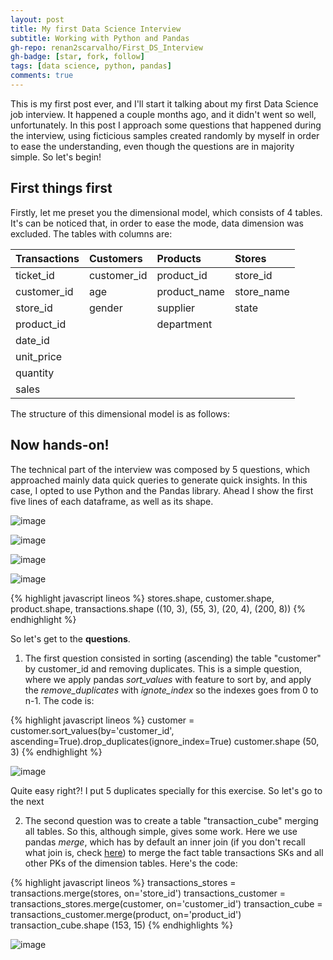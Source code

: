 ```yaml
---
layout: post
title: My first Data Science Interview
subtitle: Working with Python and Pandas
gh-repo: renan2scarvalho/First_DS_Interview
gh-badge: [star, fork, follow]
tags: [data science, python, pandas]
comments: true
---
```


This is my first post ever, and I'll start it talking about my first Data Science job interview. It happened a couple months ago, and it didn't went 
so well, unfortunately. In this post I approach some questions that happened during the interview, using ficticious samples created randomly by 
myself in order to ease the understanding, even though the questions are in majority simple.
So let's begin!

## First things first

Firstly, let me preset you the dimensional model, which consists of 4 tables. It's can be noticed that, in order to ease the mode,
data dimension was excluded. The tables with columns are:

| Transactions | Customers | Products | Stores |
|:----|:----|:----|:----|
| ticket_id | customer_id | product_id | store_id |
| customer_id | age | product_name | store_name |
| store_id | gender | supplier | state |
| product_id | | department | |
| date_id |  | | |
| unit_price | | | |
| quantity | | | |
| sales | | | |

The structure of this dimensional model is as follows:


## Now hands-on!

The technical part of the interview was composed by 5 questions, which approached mainly data quick queries to generate quick insights. In this case, I opted to use Python and the Pandas library. Ahead I show the first five lines of each dataframe, as well as its shape.

![image](https://user-images.githubusercontent.com/63553829/90934480-c0c79300-e3d7-11ea-8fc7-6376dea5d61c.png)

![image](https://user-images.githubusercontent.com/63553829/90934543-db017100-e3d7-11ea-858e-c1070f05e5bd.png)

![image](https://user-images.githubusercontent.com/63553829/90934556-e18fe880-e3d7-11ea-97d7-15e259dd102e.png)

![image](https://user-images.githubusercontent.com/63553829/90934597-f0769b00-e3d7-11ea-9c50-21d1e23130b6.png)

{% highlight javascript lineos %}
stores.shape, customer.shape, product.shape, transactions.shape
((10, 3), (55, 3), (20, 4), (200, 8))
{% endhighlight %}

So let's get to the **questions**. 
1. The first question consisted in sorting (ascending) the table "customer" by customer_id and removing duplicates. This is a simple question, where we apply pandas *sort_values* with feature to sort by, and apply the *remove_duplicates* with *ignote_index* so the indexes goes from 0 to n-1. The code is:

{% highlight javascript lineos %}
customer = customer.sort_values(by='customer_id', ascending=True).drop_duplicates(ignore_index=True)
customer.shape
(50, 3)
{% endhighlight %}

![image](https://user-images.githubusercontent.com/63553829/90934963-9aeebe00-e3d8-11ea-90fe-1c6da8e3ddbb.png)

Quite easy right?! I put 5 duplicates specially for this exercise. So let's go to the next

2. The second question was to create a table "transaction_cube" merging all tables. So this, although simple, gives some work. Here we use pandas *merge*, which has by default an inner join (if you don't recall what join is, check [here](https://en.wikipedia.org/wiki/Join_(SQL))) to merge the fact table transactions
SKs and all other PKs of the dimension tables. Here's the code:

{% highlight javascript lineos %}
transactions_stores = transactions.merge(stores, on='store_id') 
transactions_customer = transactions_stores.merge(customer, on='customer_id') 
transaction_cube = transactions_customer.merge(product, on='product_id')
transaction_cube.shape
(153, 15)
{% endhighlights %}

![image](https://user-images.githubusercontent.com/63553829/90935672-1dc44880-e3da-11ea-8af9-a5c304f9ac8f.png)







